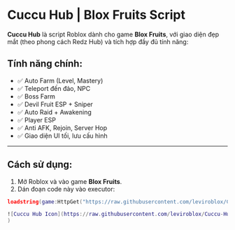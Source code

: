 # Cuccu Hub | Blox Fruits Script

**Cuccu Hub** là script Roblox dành cho game **Blox Fruits**, với giao diện đẹp mắt (theo phong cách Redz Hub) và tích hợp đầy đủ tính năng:

## Tính năng chính:

- ✅ Auto Farm (Level, Mastery)
- ✅ Teleport đến đảo, NPC
- ✅ Boss Farm
- ✅ Devil Fruit ESP + Sniper
- ✅ Auto Raid + Awakening
- ✅ Player ESP
- ✅ Anti AFK, Rejoin, Server Hop
- ✅ Giao diện UI tối, lưu cấu hình

---

## Cách sử dụng:

1. Mở Roblox và vào game **Blox Fruits**.
2. Dán đoạn code này vào executor:

```lua
loadstring(game:HttpGet("https://raw.githubusercontent.com/leviroblox/Cuccu-Hub/main/CuccuHub.lua"))()

![Cuccu Hub Icon](https://raw.githubusercontent.com/leviroblox/Cuccu-Hub/main/assets/![05CFC10B-D601-47FB-8EBB-132009E18102](https://github.com/user-attachments/assets/c4e01440-5f31-48fa-8d31-4da10dabb751)
)
